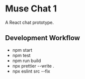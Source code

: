 # Muse Chat 1

A React chat prototype.

## Development Workflow

- npm start
- npm test
- npm run build
- npx prettier --write .
- npx eslint src --fix
